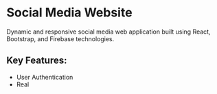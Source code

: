 # Social Media Website

Dynamic and responsive social media web application built using React, Bootstrap, and Firebase technologies.

## Key Features:
- User Authentication
- Real


